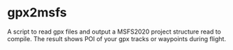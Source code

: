 # gpx2msfs
A script to read gpx files and output a MSFS2020 project structure read to compile. The result shows POI of your gpx tracks or waypoints during flight.
